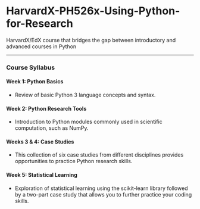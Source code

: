 # HarvardX-PH526x-Using-Python-for-Research

HarvardX/EdX course that bridges the gap between introductory and advanced courses in Python

---

### Course Syllabus

#### Week 1: Python Basics
* Review of basic Python 3 language concepts and syntax.
 
#### Week 2: Python Research Tools
* Introduction to Python modules commonly used in scientific computation, such as NumPy.
 
#### Weeks 3 & 4: Case Studies
* This collection of six case studies from different disciplines provides opportunities to practice Python research skills.

#### Week 5: Statistical Learning
* Exploration of statistical learning using the scikit-learn library followed by a two-part case study that allows you to further practice your coding skills.
